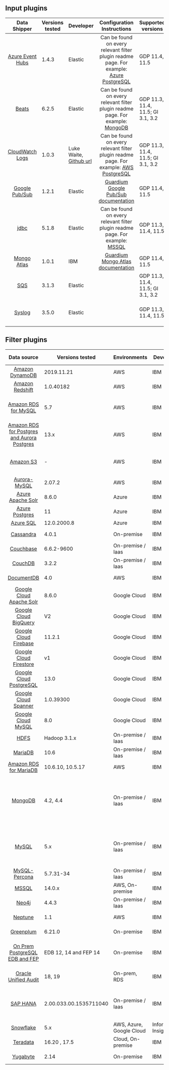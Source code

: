 ## Input plugins
|                                             Data Shipper                                                                  | Versions tested   | Developer                                                                    |                                                                       Configuration Instructions                                                                                                                             |                  Supported versions                  |                 Built-in versions                       |
|:-------------------------------------------------------------------------------------------------------------------------:|-------------------| ---------------------------------------------------------------------------- |:----------------------------------------------------------------------------------------------------------------------------------------------------------------------------------------------------------------------------:|------------------------------------------------------|---------------------------------------------------------|
|           [Azure Event Hubs](../input-plugin/logstash-input-azure-event-hubs/README.md)       | 1.4.3             | Elastic                                                                      | Can be found on every relevant filter plugin readme page. For example: [Azure PostgreSQL](../filter-plugin/logstash-filter-azure-postgresql-guardium#procedure-)                                                             |     GDP 11.4, 11.5                                   |                 from GDP 11.5                           |
|           [Beats](../input-plugin/logstash-input-beats/README.md)                             | 6.2.5             | Elastic                                                                      | Can be found on every relevant filter plugin readme page. For example: [MongoDB](../filter-plugin/logstash-filter-mongodb-guardium#configuring-audit-logs-on-mongodb-and-forwarding-to-guardium-via-filebeat)                |     GDP 11.3, 11.4, 11.5; GI 3.1, 3.2                |                 from GDP 11.3, GI 3.1                   |
|           [CloudWatch Logs](../input-plugin/logstash-input-cloudwatch-logs/README.md)                                  | 1.0.3             | Luke Waite, [Github url](https://github.com/lukewaite)                       | Can be found on every relevant filter plugin readme page. For example: [AWS PostgreSQL](../filter-plugin/logstash-filter-azure-postgresql-guardium#procedure-)                                                               |     GDP 11.3, 11.4, 11.5; GI 3.1, 3.2                |                 from GDP 11.3, GI 3.1                   |
|           [Google Pub/Sub](../input-plugin/logstash-input-google-pubsub/README.md)            | 1.2.1             | Elastic                                                                      | [Guardium Google Pub/Sub documentation](../input-plugin/logstash-input-google-pubsub/README.md#installation)                                                                                                                 |     GDP 11.4, 11.5                                   |                 from GDP 11.5                           |
|           [jdbc](../input-plugin/logstash-input-jdbc/README.md)                               | 5.1.8             | Elastic                                                                      | Can be found on every relevant filter plugin readme page. For example: [MSSQL](../filter-plugin/logstash-filter-mssql-guardium#configuring-the-mssql-filters-in-guardium)                                                    |     GDP 11.3, 11.4, 11.5                             |                 from GDP 11.3                           |
|           [Mongo Atlas](../input-plugin/logstash-input-mongo-atlas/README.md)                                                       | 1.0.1             | IBM                                                                          | [Guardium Mongo Atlas documentation](../input-plugin/logstash-input-mongo-atlas/README.md)                                                                                                                                   |     GDP 11.4, 11.5                                   |                                                         |
|           [SQS](../input-plugin/logstash-input-sqs/README.md)                                 | 3.1.3             | Elastic                                                                      |                                                                                                                                                                                                                              |     GDP 11.3, 11.4, 11.5; GI 3.1, 3.2                |                 from GDP 11.3, GI 3.1                   |
|           [Syslog](https://www.elastic.co/guide/en/logstash/current/plugins-inputs-syslog.html)                           | 3.5.0             | Elastic                                                                      |                                                                                                                                                                                                                              |     GDP 11.3, 11.4, 11.5                             |                 from GDP 11.3, GI 3.1                   |


## Filter plugins

|                                                 Data source                                                 | Versions tested        | Environments            | Developer            | Supported inputs                                                            |            Built-in versions                 |                                                                                                           Download                                                                                                           |
|:-----------------------------------------------------------------------------------------------------------:|------------------------|-------------------------| -------------------- |-----------------------------------------------------------------------------|----------------------------------------------|:----------------------------------------------------------------------------------------------------------------------------------------------------------------------------------------------------------------------------:|
|               [Amazon DynamoDB](../filter-plugin/logstash-filter-dynamodb-guardium/README.md)               | 2019.11.21             | AWS                     | IBM                  | CloudWatch (pull)                                                           |                                              |       [GDP](../filter-plugin/logstash-filter-dynamodb-guardium/DynamodbOverCloudwatchPackage/DynamoDB) \ [GI](https://github.com/IBM/universal-connectors/releases/download/v1.2.0/DynamodbOverCloudwatchPackage.zip)        |
|             [Amazon Redshift](../filter-plugin/logstash-filter-redshift-aws-guardium/README.md)             | 1.0.40182              | AWS                     | IBM                  | CloudWatch (pull)                                                           |                                              |                                                                     [GDP](../filter-plugin/logstash-filter-redshift-aws-guardium/S3OverRedshiftPackage)                                                                      |
|            [Amazon RDS for MySQL](../filter-plugin/logstash-filter-mysql-aws-guardium/README.md)            | 5.7                    | AWS                     | IBM                  | CloudWatch (pull)                                                           |    from GDP v11.5, GI v3.0                   |       [GDP](../filter-plugin/logstash-filter-mysql-aws-guardium/MysqlOverCloudwatchLogsPackage/MySQL) \ [GI](https://github.com/IBM/universal-connectors/releases/download/v1.2.0/MysqlOverCloudwatchLogsPackage.zip)        |
| [Amazon RDS for Postgres and Aurora Postgres](../filter-plugin/logstash-filter-postgres-guardium/README.md) | 13.x                   | AWS                     | IBM                  | CloudWatch (pull)                                                           |    from GDP v11.5, GI v3.0                   |       [GDP](../filter-plugin/logstash-filter-postgres-guardium/PostgresOverCloudWatchPackage/Postgres) \ [GI](https://github.com/IBM/universal-connectors/releases/download/v1.2.0/PostgresOverCloudWatchPackage.zip)        |                                                  
|                     [Amazon S3](../filter-plugin/logstash-filter-s3-guardium/README.md)                     | -                      | AWS                     | IBM                  | CloudWatch (pull), SQS (pull)                                               |    from GDP v11.3, GI v3.0                   |               [GDP](../filter-plugin/logstash-filter-s3-guardium/S3OverCloudwatchLogsPackage/S3) \ [GI](https://github.com/IBM/universal-connectors/releases/download/v1.2.0/S3OverCloudwatchLogsPackage.zip)                |
|              [Aurora-MySQL](../filter-plugin/logstash-filter-aurora-mysql-guardium/README.md)               | 2.07.2                 | AWS                     | IBM                  | CloudWatch (pull)                                                           |                                              |                                                          [GDP](../filter-plugin/logstash-filter-aurora-mysql-guardium/AuroraMysqlOverCloudwatchPackage/AuroraMysql)                                                          |
|          [Azure Apache Solr](../filter-plugin/logstash-filter-azure-apachesolr-guardium/README.md)          | 8.6.0                  | Azure                   | IBM                  | Filebeat (push)                                                             |                                              |                                                               [GDP](../filter-plugin/logstash-filter-azure-apachesolr-guardium/ApacheSolrOverFilebeatPackage)                                                                |
|           [Azure Postgres](../filter-plugin/logstash-filter-azure-postgresql-guardium/README.md)            | 11                     | Azure                   | IBM                  | Azure Event Hub (pull)                                                      |                                              |                                                      [GDP](../filter-plugin/logstash-filter-azure-postgresql-guardium/AzurePostgresqlOverAzureEventHub/azurepostgresql)                                                      |
|                 [Azure SQL](../filter-plugin/logstash-filter-azure-sql-guardium/README.md)                  | 12.0.2000.8            | Azure                   | IBM                  | JDBC (pull)                                                                 |                                              |                                                                      [GDP](../filter-plugin/logstash-filter-azure-sql-guardium/AzureSQLOverJdbcPackage)                                                                      |
|                 [Cassandra](../filter-plugin/logstash-filter-cassandra-guardium/README.md)                  | 4.0.1                  | On-premise              | IBM                  | Filebeat (push)                                                             |                                              |                                                                   [GDP](../filter-plugin/logstash-filter-cassandra-guardium/CassandraOverFilebeatPackage)                                                                    |
|                [Couchbase](../filter-plugin/logstash-filter-couchbasedb-guardium/README.md)                 | 6.6.2-9600             | On-premise / Iaas       | IBM                  | Filebeat (push)                                                             |                                              |   [GDP](../filter-plugin/logstash-filter-couchbasedb-guardium/CouchbasedbOverFilebeatPackage/CouchbaseDB) \ [GI](https://github.com/IBM/universal-connectors/releases/download/v1.2.0/CouchbasedbOverFilebeatPackage.zip)    |
|                   [CouchDB](../filter-plugin/logstash-filter-couchdb-guardium/README.md)                    | 3.2.2                  | On-premise / Iaas       | IBM                  | Filebeat (push)                                                             |                                              |                                                                     [GDP](../filter-plugin/logstash-filter-couchdb-guardium/CouchdbOverFilebeatPackage)                                                                      |
|              [DocumentDB](../filter-plugin/logstash-filter-documentdb-aws-guardium/README.md)               | 4.0                    | AWS                     | IBM                  | CloudWatch (pull)                                                           |                                              |                                                               [GDP](../filter-plugin/logstash-filter-documentdb-aws-guardium/DocumentDBOverCloudwatchPackage)                                                                |
|      [Google Cloud Apache Solr](../filter-plugin/logstash-filter-pubsub-apachesolr-guardium/README.md)      | 8.6.0                  | Google Cloud            | IBM                  | Pub/Sub (pull)                                                              |                                              |                                                                  [GDP](../filter-plugin/logstash-filter-pubsub-apachesolr-guardium/PubSubApacheSolrPackage)                                                                  |
|        [Google Cloud BigQuery](../filter-plugin/logstash-filter-pubsub-bigquery-guardium/README.md)         | V2                     | Google Cloud            | IBM                  | Pub/Sub (pull)                                                              |                                              |                                                                  [GDP](../filter-plugin/logstash-filter-pubsub-bigquery-guardium/BigQueryOverPubSubPackage)                                                                  
|    [Google Cloud Firebase](../filter-plugin/logstash-filter-pubsub-firebase-realtime-guardium/README.md)    | 11.2.1                 | Google Cloud            | IBM                  | Pub/Sub (pull)                                                              |                                              |                                                               [GDP](../filter-plugin/logstash-filter-pubsub-firebase-realtime-guardium/PubSubFirebasePackage)                                                                |
|       [Google Cloud Firestore](../filter-plugin/logstash-filter-pubsub-firestore-guardium/README.md)        | v1                     | Google Cloud            | IBM                  | Pub/Sub (pull)                                                              |                                              |                                                                   [GDP](../filter-plugin/logstash-filter-pubsub-firestore-guardium/PubSubFireStorePackage)                                                                   |
|      [Google Cloud PostgreSQL](../filter-plugin/logstash-filter-pubsub-postgresql-guardium/README.md)       | 13.0                   | Google Cloud            | IBM                  | Pub/Sub (pull)                                                              |                                              |                                                                  [GDP](../filter-plugin/logstash-filter-pubsub-postgresql-guardium/PubSubPostgreSQLPackage)                                                                  
|         [Google Cloud Spanner](../filter-plugin/logstash-filter-pubsub-spanner-guardium/README.md)          | 1.0.39300              | Google Cloud            | IBM                  | Pub/Sub (pull)                                                              |                                              |                                                                   [GDP](../filter-plugin/logstash-filter-pubsub-spanner-guardium/SpannerOverPubSubPackage)                                                                   |
|           [Google Cloud MySQL](../filter-plugin/logstash-filter-pubsub-mysql-guardium/README.md)            | 8.0                    | Google Cloud            | IBM                  | Pub/Sub (pull)                                                              |                                              |                                                                       [GDP](../filter-plugin/logstash-filter-pubsub-mysql-guardium/PubSubMySQLPackage)                                                                       |
|                      [HDFS](../filter-plugin/logstash-filter-hdfs-guardium/README.md)                       | Hadoop 3.1.x           | On-premise / Iaas       | IBM                  | Filebeat (push)                                                             |                                              |                 [GDP](../filter-plugin/logstash-filter-hdfs-guardium/HdfsOverFilebeatPackage/Hdfs) \ [GI](https://github.com/IBM/universal-connectors/releases/download/v1.2.0/HDFSOverFilebeatPackage.zip)                  |
|  [MariaDB](../filter-plugin/logstash-filter-mariadb-guardium/README.md)            	                    	   | 10.6                   | On-premise / Iaas       | IBM                  | Filebeat (push)                                                             |                                              |                                                                     [GDP](../filter-plugin/logstash-filter-mariadb-guardium/MariaDBOverFilebeatPackage)                                                                      |
|  [Amazon RDS for MariaDB](../filter-plugin/logstash-filter-mariadb-aws-guardium/README.md)                        		   | 10.6.10, 10.5.17       | AWS                     | IBM                  | CloudWatch (pull)                                                           |                                              |           [GDP](../filter-plugin/logstash-filter-mariadb-aws-guardium/MariaDBOverCloudWatchPackage) \ [GI](https://github.com/IBM/universal-connectors/releases/download/v1.2.0/MariaDBOverCloudWatchPackage.zip)            |
|                   [MongoDB](../filter-plugin/logstash-filter-mongodb-guardium/README.md)                    | 4.2, 4.4               | On-premise / Iaas       | IBM                  | Syslog (push) - For GDP only,<br/>Filebeat (push),<br/>MongoDB Atlas (pull) |    from GDP v11.3, GI v3.0                   |           [GDP](../filter-plugin/logstash-filter-mongodb-guardium/MongodbOverFilebeatPackage/MongoDB) \ [GI](https://github.com/IBM/universal-connectors/releases/download/v1.2.0/MongodbOverFilebeatPackage.zip)            |
|                     [MySQL](../filter-plugin/logstash-filter-mysql-guardium/README.md)                      | 5.x                    | On-premise / Iaas       | IBM                  | Syslog (push) - For GDP only,<br/>Filebeat (push)                           |    from GDP v11.3, GI v3.0                   |               [GDP](../filter-plugin/logstash-filter-mysql-guardium/MysqlOverFilebeatPackage/Mysql) \ [GI](https://github.com/IBM/universal-connectors/releases/download/v1.2.0/MysqlOverFilebeatPackage.zip)                |
|             [MySQL-Percona](../filter-plugin/logstash-filter-mysql-percona-guardium/README.md)              | 5.7.31-34              | On-premise / Iaas       | IBM                  | Filebeat (push)                                                             |                                              | [GDP](../filter-plugin/logstash-filter-mysql-percona-guardium/MysqlPerconaOverFilebeatPackage/MysqlPercona) \ [GI](https://github.com/IBM/universal-connectors/releases/download/v1.2.0/MysqlPerconaOverFilebeatPackage.zip) |
|                     [MSSQL](../filter-plugin/logstash-filter-mssql-guardium/README.md)                      | 14.0.x                 | AWS, On-premise         | IBM                  | JDBC (pull)                                                                 |                                              |                                                                         [GDP](../filter-plugin/logstash-filter-mssql-guardium/MssqlOverJdbcPackage)                                                                          |
|                     [Neo4j](../filter-plugin/logstash-filter-neo4j-guardium/README.md)                      | 4.4.3                  | On-premise / Iaas       | IBM                  | Filebeat (push)                                                             |                                              |                                                                   [GDP](../filter-plugin/logstash-filter-neo4j-guardium/NeodbOverFilebeatPackage/Neo4jDB)                                                                    |
|                 [Neptune](../filter-plugin/logstash-filter-neptune-aws-guardium/README.md)                  | 1.1                    | AWS                     | IBM                  | CloudWatch (pull)                                                           |                                              |           [GDP](../filter-plugin/logstash-filter-neptune-aws-guardium/NeptuneOverCloudWatchPackage) \ [GI](https://github.com/IBM/universal-connectors/releases/download/v1.2.0/NeptuneOverCloudWatchPackage.zip)            |
|             [Greenplum](../filter-plugin/logstash-filter-onPremGreenplumdb-guardium/README.md)              | 6.21.0                 | On-premise              | IBM                  | Filebeat (push)                                                             |                                              |      [GDP](../filter-plugin/logstash-filter-onPremGreenplumdb-guardium/GreenplumdbOverFilebeatPackage) \ [GI](https://github.com/IBM/universal-connectors/releases/download/v1.2.0/GreenplumdbOverFilebeatPackage.zip)       |
|    [On Prem PostgreSQL EDB and FEP](../filter-plugin/logstash-filter-onPremPostgres-guardium/README.md)     | EDB 12, 14 and FEP 14  | On-premise              | IBM                  | Filebeat (push)                                                             |    from GDP v11.5, GI v3.0                   |                                                                 [GDP](../filter-plugin/logstash-filter-onPremPostgres-guardium/PostgresOverFilebeatPackage)                                                                  |
|               [Oracle Unified Audit](../filter-plugin/logstash-filter-oua-guardium/README.md)               | 18, 19                 | On-prem, RDS            | IBM                  | Oracle Unified Audit (pull)                                                 |                                              |                                                              [GDP](../filter-plugin/logstash-filter-oua-guardium/OracleUnifiedAuditPackage/OracleUnifiedAudit)                                                               |
|                   [SAP HANA](../filter-plugin/logstash-filter-saphana-guardium/README.md)                   | 2.00.033.00.1535711040 | On-premise / Iaas       | IBM                  | JDBC (pull) - For GDP only,<br/>Filebeat (push)                             |                                              |           [GDP](../filter-plugin/logstash-filter-saphana-guardium/SaphanaOverFilebeatPackage/SAPHANA) \ [GI](https://github.com/IBM/universal-connectors/releases/download/v1.2.0/SaphanaOverFilebeatPackage.zip)            |
|                  [Snowflake](https://github.com/infoinsights/guardium-snowflake-uc-filter)                  | 5.x                    | AWS, Azure, Google Cloud| Information Insights | JDBC (pull)                                                                 |                                              |                                                                             [GDP](https://github.com/infoinsights/guardium-snowflake-uc-filter)                                                                              |
|                 [Teradata](../filter-plugin/logstash-filter-teradatadb-guardium/README.md)                  | 16.20 , 17.5           | Cloud, On-premise       | IBM                  | JDBC (pull)                                                                 |                                              |                                                                     [GDP](../filter-plugin/logstash-filter-teradatadb-guardium/TeradataOverJdbcPackage)                                                                      |
|                  [Yugabyte](../filter-plugin/logstash-filter-yugabyte-guardium/README.md)                   | 2.14                   | On-premise       | IBM                  | Filebeat (push)                                                             |                                              |                                                                      [GDP](../filter-plugin/logstash-filter-yugabyte-guardium/YugabytedbOverFilebeatPackage)                                                                       |
